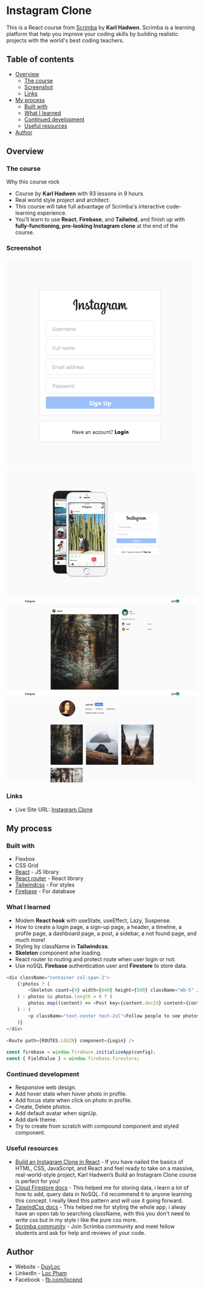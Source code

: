 # Instagram Clone

This is a React course from [Scrimba](https://scrimba.com/learn/photoapp) by **Karl Hadwen**. Scrimba is a learning platform that help you improve your coding skills by building realistic projects with the world's best coding teachers.

## Table of contents

-   [Overview](#overview)
    -   [The course](#the-course)
    -   [Screenshot](#screenshot)
    -   [Links](#links)
-   [My process](#my-process)
    -   [Built with](#built-with)
    -   [What I learned](#what-i-learned)
    -   [Continued development](#continued-development)
    -   [Useful resources](#useful-resources)
-   [Author](#author)

## Overview

### The course

Why this course rock

-   Course by **Karl Hadwen** with 93 lessons in 9 hours.
-   Real world style project and architect.
-   This course will take full advantage of Scrimba's interactive code-learning experience.
-   You’ll learn to use **React**, **Firebase**, and **Tailwind**, and finish up with **fully-functioning, pro-looking Instagram clone** at the end of the course.

### Screenshot

![SignUp](./public/images/screenshot/SignUp-instagram.png)
![Login](./public/images/screenshot/Login-instagram.png)
![Timeline](./public/images/screenshot/Instagram.png)
![Profile](./public/images/screenshot/Profile-Instagram.png)

### Links

-   Live Site URL: [Instagram Clone](https://instagram.duyloc.dev/)

## My process

### Built with

-   Flexbox
-   CSS Grid
-   [React](https://reactjs.org/) - JS library
-   [React router](https://reactrouter.com/) - React library
-   [Tailwindcss](https://tailwindcss.com/) - For styles
-   [Firebase](https://firebase.google.com/) - For database

### What I learned

-   Modem **React hook** with useState, useEffect, Lazy, Suspense.
-   How to create a login page, a sign-up page, a header, a timeline, a profile page, a dashboard page, a post, a sidebar, a not found page, and much more!
-   Styling by className in **Tailwindcss**.
-   **Skeleton** component whe loading.
-   React router to routing and protect route when user login or not.
-   Use noSQL **Firebase** authentication user and **Firestore** to store data.

```js
<div className="container col-span-2">
    {!photos ? (
        <Skeleton count={4} width={640} height={500} className="mb-5" />
    ) : photos && photos.length > 0 ? (
        photos.map((content) => <Post key={content.docId} content={content} />)
    ) : (
        <p className="text-center text-2xl">Follow people to see photos!</p>
    )}
</div>
```

```js
<Route path={ROUTES.LOGIN} component={Login} />
```

```js
const firebase = window.firebase.initializeApp(config);
const { FieldValue } = window.firebase.firestore;
```

### Continued development

-   Responsive web design.
-   Add hover state when hover photo in profile.
-   Add focus state when click on photo in profile.
-   Create, Delete photos.
-   Add default avatar when signUp.
-   Add dark theme.
-   Try to create from scratch with compound component and styled component.

### Useful resources

-   [Build an Instagram Clone in React](https://scrimba.com/learn/photoapp) - If you have nailed the basics of HTML, CSS, JavaScript, and React and feel ready to take on a massive, real-world-style project, Karl Hadwen’s Build an Instagram Clone course is perfect for you!
-   [Cloud Firestore docs](https://firebase.google.com/docs/firestore) - This helped me for storing data, i learn a lot of how to add, query data in NoSQL. I'd recommend it to anyone learning this concept. I really liked this pattern and will use it going forward.
-   [TaiwindCss docs](https://tailwindcss.com/docs) - This helped me for styling the whole app, i alway have an open tab to searching className, with this you don't need to write css but in my style i like the pure css more.
-   [Scrimba community](https://discord.gg/WfcdySxt) - Join Scrimba community and meet fellow students and ask for help and reviews of your code.

## Author

-   Website - [DuyLoc](https://www.duyloc.dev)
-   LinkedIn - [Loc Pham](https://www.linkedin.com/in/loc-pham-25a913151/)
-   Facebook - [fb.com/locpnd](https://www.facebook.com/locpnd/)
